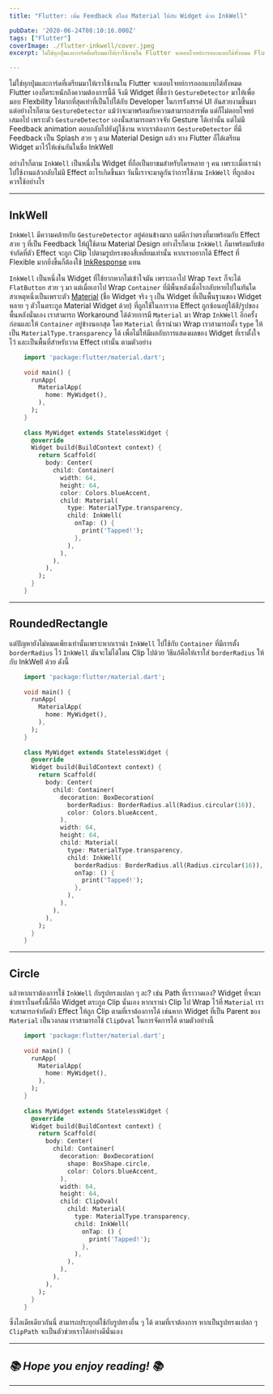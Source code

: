 ```yaml
---
title: "Flutter: เพิ่ม Feedback สไตล์ Material ให้กับ Widget ด้วย InkWell"

pubDate: '2020-06-24T08:10:16.000Z'
tags: ["Flutter"]
coverImage: ./flutter-inkwell/cover.jpeg
excerpt: ไม่ใช่ทุกปุ่มและการ์ดที่เตรียมมาให้เราใช้งานใน Flutter จะตอบโจทย์การออกแบบได้ทั้งหมด Flutter เองก็ตระหนักถึงความต้องการนี้ดี จึงมี Widget ที่ชื่อว่า GestureDetector มาให้เพื่อมอบ Flexbility ให้มากที่สุดเท่าที่เป็นไปได้กับ Developer ในการรังสรรค์ UI อันสวยงามขึ้นมา แต่อย่างไรก็ตาม GestureDetector แม้ว่าจะมาพร้อมกับความสามารถสารพัด แต่ก็ไม่ตอบโจทย์เสมอไป

---
```


ไม่ใช่ทุกปุ่มและการ์ดที่เตรียมมาให้เราใช้งานใน Flutter จะตอบโจทย์การออกแบบได้ทั้งหมด Flutter เองก็ตระหนักถึงความต้องการนี้ดี จึงมี Widget ที่ชื่อว่า `GestureDetector` มาให้เพื่อมอบ Flexbility ให้มากที่สุดเท่าที่เป็นไปได้กับ Developer ในการรังสรรค์ UI อันสวยงามขึ้นมา แต่อย่างไรก็ตาม `GestureDetector` แม้ว่าจะมาพร้อมกับความสามารถสารพัด แต่ก็ไม่ตอบโจทย์เสมอไป เพราะตัว `GestureDetector` เองนั้นสามารถตรวจจับ Gesture ได้เท่านั้น แต่ไม่มี Feedback animation ตอบกลับไปยังผู้ใช้งาน หากเราต้องการ `GestureDetector` ที่มี Feedback เป็น Splash สวย ๆ ตาม Material Design แล้ว ทาง Flutter ก็ได้เตรียม Widget มาไว้ให้เช่นกันในชื่อ InkWell

อย่างไรก็ตาม `InkWell` เป็นหนึ่งใน Widget ที่ถือเป็นยาขมสำหรับใครหลาย ๆ คน เพราะเมื่อเรานำไปใช้งานแล้วกลับไม่มี Effect อะไรเกิดขึ้นมา วันนี้เราจะมาดูกันว่าการใช้งาน `InkWell` ที่ถูกต้องควรใช้อย่างไร

---

## InkWell

`InkWell` มีความคล้ายกับ `GestureDetector` อยู่ค่อนข้างมาก แต่ดีกว่าตรงที่มาพร้อมกับ Effect สวย ๆ ที่เป็น Feedback ให้ผู้ใช้ตาม Material Design อย่างไรก็ตาม `InkWell` ก็มาพร้อมกับข้อจำกัดที่ตัว Effect จะถูก Clip ไปตามรูปทรงของสี่เหลี่ยมเท่านั้น หากเราอยากได้ Effect ที่ Flexible มากยิ่งขึ้นก็ต้องใช้ [InkResponse](https://api.flutter.dev/flutter/material/InkResponse-class.html) แทน

`InkWell` เป็นหนึ่งใน Widget ที่ใช้ยากหากไม่เข้าใจมัน เพราะเอาไป Wrap `Text` ก็จะได้ `FlatButton` สวย ๆ มา แต่เมื่อเอาไป Wrap `Container` ที่มีพื้นหลังเมื่อไรกลับหายไปในทันใด สาเหตุหนึ่งเป็นเพราะตัว [Material](https://api.flutter.dev/flutter/material/Material-class.html) (ชื่อ Widget จริง ๆ เป็น Widget ที่เป็นพื้นฐานของ Widget หลาย ๆ ตัวในตระกูล Material Widget ด้วย) ที่ถูกใช้ในการวาด Effect ถูกซ้อนอยู่ใต้สี/รูปของพื้นหลังนั่นเอง เราสามารถ Workaround ได้ด้วยการมี `Material` มา Wrap `InkWell` อีกครั้งก่อนและให้ `Container` อยู่ข้างนอกสุด โดย `Material` ที่เรานำมา Wrap เราสามารถตั้ง `type` ให้เป็น `MaterialType.transparency` ได้ เพื่อไม่ให้มีผลกับการแสดงผลของ Widget ที่เราตั้งใจไว้ และเป็นพื้นที่สำหรับวาด Effect เท่านั้น ตามตัวอย่าง

```dart
    import 'package:flutter/material.dart';
    
    void main() {
      runApp(
        MaterialApp(
          home: MyWidget(),
        ),
      );
    }
    
    class MyWidget extends StatelessWidget {
      @override
      Widget build(BuildContext context) {
        return Scaffold(
          body: Center(
            child: Container(
              width: 64,
              height: 64,
              color: Colors.blueAccent,
              child: Material(
                type: MaterialType.transparency,
                child: InkWell(
                  onTap: () {
                    print('Tapped!');
                  },
                ),
              ),
            ),
          ),
        );
      }
    }
```
---

## RoundedRectangle

แต่ปัญหายังไม่หมดเพียงเท่านั้นเพราะหากเรานำ `InkWell` ไปใช้กับ `Container` ที่มีการตั้ง `borderRadius` ไว้ `InkWell` มันจะไม่ได้โดน Clip ไปด้วย วิธีแก้คือให้เราใส่ `borderRadius` ให้กับ InkWell ด้วย ดังนี้

```dart
    import 'package:flutter/material.dart';
    
    void main() {
      runApp(
        MaterialApp(
          home: MyWidget(),
        ),
      );
    }
    
    class MyWidget extends StatelessWidget {
      @override
      Widget build(BuildContext context) {
        return Scaffold(
          body: Center(
            child: Container(
              decoration: BoxDecoration(
                borderRadius: BorderRadius.all(Radius.circular(16)),
                color: Colors.blueAccent,
              ),
              width: 64,
              height: 64,
              child: Material(
                type: MaterialType.transparency,
                child: InkWell(
                  borderRadius: BorderRadius.all(Radius.circular(16)),
                  onTap: () {
                    print('Tapped!');
                  },
                ),
              ),
            ),
          ),
        );
      }
    }
```
---

## Circle

แล้วหากเราต้องการใช้ `InkWell` กับรูปทรงแปลก ๆ ละ? เช่น Path ที่เราวาดเอง? Widget ที่จะมาช่วยเราในครั้งนี้ก็คือ Widget ตระกูล Clip นั่นเอง หากเรานำ Clip ไป Wrap ไว้ที่ `Material` เราจะสามารถจำกัดตัว Effect ให้ถูก Clip ตามที่เราต้องการได้ เช่นหาก Widget ที่เป็น Parent ของ `Material` เป็นวงกลม เราสามารถใช้ `ClipOval` ในการจัดการได้ ตามตัวอย่างนี้

```dart
    import 'package:flutter/material.dart';
    
    void main() {
      runApp(
        MaterialApp(
          home: MyWidget(),
        ),
      );
    }
    
    class MyWidget extends StatelessWidget {
      @override
      Widget build(BuildContext context) {
        return Scaffold(
          body: Center(
            child: Container(
              decoration: BoxDecoration(
                shape: BoxShape.circle,
                color: Colors.blueAccent,
              ),
              width: 64,
              height: 64,
              child: ClipOval(
                child: Material(
                  type: MaterialType.transparency,
                  child: InkWell(
                    onTap: () {
                      print('Tapped!');
                    },
                  ),
                ),
              ),
            ),
          ),
        );
      }
    }
```

ซึ่งไอเดียเดียวกันนี่ สามารถประยุกต์ใช้กับรูปทรงอื่น ๆ ได้ ตามที่เราต้องการ หากเป็นรูปทรงแปลก ๆ `ClipPath` จะเป็นตัวช่วยเราได้อย่างดีนั่นเอง

---

## *📚 Hope you enjoy reading! 📚*

---
